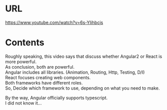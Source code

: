# URL
https://www.youtube.com/watch?v=6s-YIihbcjs

# Contents
Roughly speaking, this video says that discuss whether Angular2 or React is more powerful.  
As conclusion, both are powerful.   
Angular includes  all libraries. (Animation, Routing, Http, Testing, D/I)  
React focuses creating web components.  
Both frameworks have different roles.  
So, Decide which framework to use, depending on what you need to make.  
  
By the way, Angular officially supports typescript.  
I did not know it...  
 
